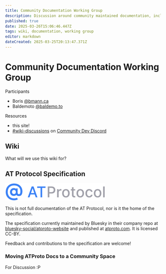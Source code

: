 ```yaml
---
title: Community Documentation Working Group
description: Discussion around community maintained documentation, including this wiki
published: true
date: 2025-03-26T15:06:46.447Z
tags: wiki, documentation, working group
editor: markdown
dateCreated: 2025-03-25T20:13:47.371Z
---
```


# Community Documentation Working Group

Participants
* Boris [@bmann.ca](https://bsky.app/profile/bmann.ca)
* Baldemoto [@baldemo.to](https://bsky.app/profile/baldemo.to)

Resources
* this site!
* [#wiki-discussions](https://discord.com/channels/1097580399187738645/1288609400432627816) on [Community Dev Discord](https://discord.atprotocol.dev)

## Wiki

What will we use this wiki for?

## AT Protocol Specification

![atprotocol.svg](/assets/atprotocol.svg)

This is not full documentation of the AT Protocol, nor is it the home of the specification.

The specification currently maintained by Bluesky in their company repo at [bluesky-social/atproto-website](https://github.com/bluesky-social/atproto-website) and published at [atproto.com](https://atproto.com/). It is licensed CC-BY.

Feedback and contributions to the specification are welcome!

### Moving ATProto Docs to a Community Space

For Discussion :P